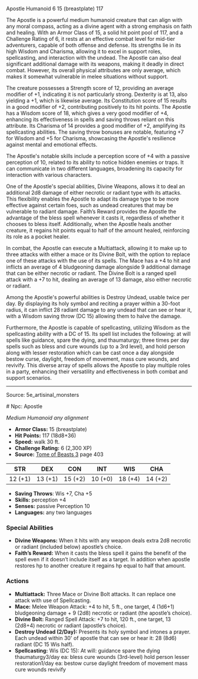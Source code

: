 <MonsterName/>Apostle</MonsterName>
<CreatureType/>Humanoid</CreatureType>
<CR/>6</CR>
<AC/>15 (breastplate)</AC>
<HP/>117</HP>
<summary>The Apostle is a powerful medium humanoid creature that can align with any moral compass, acting as a divine agent with a strong emphasis on faith and healing. With an Armor Class of 15, a solid hit point pool of 117, and a Challenge Rating of 6, it rests at an effective combat level for mid-tier adventurers, capable of both offense and defense. Its strengths lie in its high Wisdom and Charisma, allowing it to excel in support roles, spellcasting, and interaction with the undead. The Apostle can also deal significant additional damage with its weapons, making it deadly in direct combat. However, its overall physical attributes are only average, which makes it somewhat vulnerable in melee situations without support.</summary>

<detail>

The creature possesses a Strength score of 12, providing an average modifier of +1, indicating it is not particularly strong. Dexterity is at 13, also yielding a +1, which is likewise average. Its Constitution score of 15 results in a good modifier of +2, contributing positively to its hit points. The Apostle has a Wisdom score of 18, which gives a very good modifier of +4, enhancing its effectiveness in spells and saving throws reliant on this attribute. Its Charisma of 14 provides a good modifier of +2, amplifying its spellcasting abilities. The saving throw bonuses are notable, featuring +7 for Wisdom and +5 for Charisma, showcasing the Apostle's resilience against mental and emotional effects. 

The Apostle's notable skills include a perception score of +4 with a passive perception of 10, related to its ability to notice hidden enemies or traps. It can communicate in two different languages, broadening its capacity for interaction with various characters.

One of the Apostle's special abilities, Divine Weapons, allows it to deal an additional 2d8 damage of either necrotic or radiant type with its attacks. This flexibility enables the Apostle to adapt its damage type to be more effective against certain foes, such as undead creatures that may be vulnerable to radiant damage. Faith’s Reward provides the Apostle the advantage of the bless spell whenever it casts it, regardless of whether it chooses to bless itself. Additionally, when the Apostle heals another creature, it regains hit points equal to half of the amount healed, reinforcing its role as a pocket healer.

In combat, the Apostle can execute a Multiattack, allowing it to make up to three attacks with either a mace or its Divine Bolt, with the option to replace one of these attacks with the use of its spells. The Mace has a +4 to hit and inflicts an average of 4 bludgeoning damage alongside 9 additional damage that can be either necrotic or radiant. The Divine Bolt is a ranged spell attack with a +7 to hit, dealing an average of 13 damage, also either necrotic or radiant.

Among the Apostle's powerful abilities is Destroy Undead, usable twice per day. By displaying its holy symbol and reciting a prayer within a 30-foot radius, it can inflict 28 radiant damage to any undead that can see or hear it, with a Wisdom saving throw (DC 15) allowing them to halve the damage. 

Furthermore, the Apostle is capable of spellcasting, utilizing Wisdom as the spellcasting ability with a DC of 15. Its spell list includes the following: at will spells like guidance, spare the dying, and thaumaturgy; three times per day spells such as bless and cure wounds (up to a 3rd level), and hold person along with lesser restoration which can be cast once a day alongside bestow curse, daylight, freedom of movement, mass cure wounds, and revivify. This diverse array of spells allows the Apostle to play multiple roles in a party, enhancing their versatility and effectiveness in both combat and support scenarios.</detail>



---

Source: 5e_artisinal_monsters

<statblock>
# Npc: Apostle

*Medium* *Humanoid* *any alignment*

- **Armor Class:** 15 (breastplate)
- **Hit Points:** 117 (18d8+36)
- **Speed:** walk 30 ft.
- **Challenge Rating:** 6 (2,300 XP)
- **Source:** [Tome of Beasts 3](https://koboldpress.com/kpstore/product/tome-of-beasts-3-for-5th-edition/) page 403

| STR | DEX | CON | INT | WIS | CHA |
| --- | --- | --- | --- | --- | --- |
| 12 (+1) | 13 (+1) | 15 (+2) | 10 (+0) | 18 (+4) | 14 (+2) |

- **Saving Throws**: Wis +7, Cha +5
- **Skills:** perception +4
- **Senses:** passive Perception 10
- **Languages:** any two languages

### Special Abilities

- **Divine Weapons:** When it hits with any weapon deals extra 2d8 necrotic or radiant (included below) apostle’s choice.
- **Faith’s Reward:** When it casts the bless spell it gains the benefit of the spell even if it doesn’t include itself as a target. In addition when apostle restores hp to another creature it regains hp equal to half that amount.

### Actions

- **Multiattack:** Three Mace or Divine Bolt attacks. It can replace one attack with use of Spellcasting.
- **Mace:** Melee Weapon Attack: +4 to hit, 5 ft., one target, 4 (1d6+1) bludgeoning damage + 9 (2d8) necrotic or radiant (the apostle’s choice).
- **Divine Bolt:** Ranged Spell Attack: +7 to hit, 120 ft., one target, 13 (2d8+4) necrotic or radiant (apostle’s choice). 
- **Destroy Undead (2/Day):** Presents its holy symbol and intones a prayer. Each undead within 30' of apostle that can see or hear it: 28 (8d6) radiant (DC 15 Wis half).
- **Spellcasting:** Wis (DC 15): At will: guidance spare the dying thaumaturgy3/day ea: bless cure wounds (3rd-level) hold person lesser restoration1/day ea: bestow curse daylight freedom of movement mass cure wounds revivify


</statblock>


